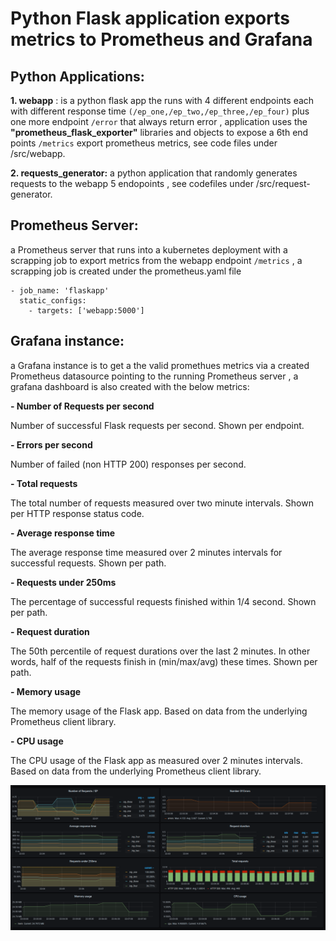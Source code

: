 # Python Flask application exports metrics to Prometheus and Grafana

## **Python Applications:**

 **1. webapp** : is a python flask app the runs with 4 different endpoints each with different response time `(/ep_one,/ep_two,/ep_three,/ep_four)` plus one more endpoint `/error` that always return error , application uses the **"prometheus_flask_exporter"** libraries and objects to expose a 6th end points `/metrics` export prometheus metrics, see code files under /src/webapp.
 
 **2. requests_generator:** a python application that randomly generates requests to the webapp 5 endopoints , see codefiles under /src/request-generator.

 
## **Prometheus Server:**

a Prometheus server that runs into a kubernetes deployment with a scrapping job to export metrics from the webapp endpoint `/metrics` , a scrapping job is created under the prometheus.yaml file 

    - job_name: 'flaskapp'
      static_configs:
        - targets: ['webapp:5000'] 
 
## **Grafana instance:**

a Grafana instance is to get a the valid promethues metrics via a created Prometheus datasource pointing to the running Prometheus server , a grafana dashboard is also created with the below metrics:

 **- Number of Requests per second**

Number of successful Flask requests per second. Shown per endpoint.

 **- Errors per second**

Number of failed (non HTTP 200) responses per second.

 **- Total requests**

The total number of requests measured over two minute intervals. Shown per HTTP response status code.

 **- Average response time**

The average response time measured over 2 minutes intervals for successful requests. Shown per path.

 **- Requests under 250ms**

The percentage of successful requests finished within 1/4 second. Shown per path.

 **- Request duration**

The 50th percentile of request durations over the last 2 minutes. In other words, half of the requests finish in (min/max/avg) these times. Shown per path.

 **- Memory usage**

The memory usage of the Flask app. Based on data from the underlying Prometheus client library.

 **- CPU usage**

The CPU usage of the Flask app as measured over 2 minutes intervals. Based on data from the underlying Prometheus client library.

![grafana](https://github.com/OElGebaly/webservice_promethues_exporter/blob/master/k8s/grafana/grafana.png)
